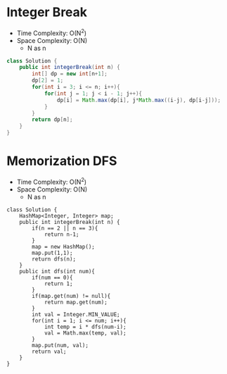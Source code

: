 # Integer Break

- Time Complexity: O(N<sup>2</sup>)
- Space Complexity: O(N)
  - N as n

```java
class Solution {
    public int integerBreak(int n) {
        int[] dp = new int[n+1];
        dp[2] = 1;
        for(int i = 3; i <= n; i++){
            for(int j = 1; j < i - 1; j++){
                dp[i] = Math.max(dp[i], j*Math.max((i-j), dp[i-j]));
            }
        }
        return dp[n];
    }
}
```

# Memorization DFS

- Time Complexity: O(N<sup>2</sup>)
- Space Complexity: O(N)
  - N as n

```
class Solution {
    HashMap<Integer, Integer> map;
    public int integerBreak(int n) {
        if(n == 2 || n == 3){
            return n-1;
        }
        map = new HashMap();
        map.put(1,1);
        return dfs(n);
    }
    public int dfs(int num){
        if(num == 0){
            return 1;
        }
        if(map.get(num) != null){
            return map.get(num);
        }
        int val = Integer.MIN_VALUE;
        for(int i = 1; i <= num; i++){
            int temp = i * dfs(num-i);
            val = Math.max(temp, val);
        }
        map.put(num, val);
        return val;
    }
}
```
